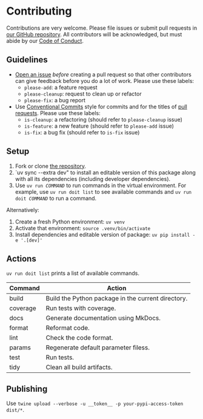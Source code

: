 # Contributing

Contributions are very welcome.
Please file issues or submit pull requests in [our GitHub repository][repo].
All contributors will be acknowledged, but must abide by our [Code of Conduct][conduct].

## Guidelines

-   [Open an issue][repo-issues] *before* creating a pull request
    so that other contributors can give feedback before you do a lot of work.
    Please use these labels:
    - `please-add`: a feature request
    - `please-cleanup`: request to clean up or refactor
    - `please-fix`: a bug report
-   Use [Conventional Commits][conventional] style for commits
    and for the titles of [pull requests][repo-pulls].
    Please use these labels:
    - `is-cleanup`: a refactoring (should refer to `please-cleanup` issue)
    - `is-feature`: a new feature (should refer to `please-add` issue)
    - `is-fix`: a bug fix (should refer to `is-fix` issue)

## Setup

1.  Fork or clone [the repository][repo].
1.  `uv sync --extra dev" to install an editable version of this package
    along with all its dependencies (including developer dependencies).
1.  Use <code>uv run <em>COMMAND</em></code> to run commands
    in the virtual environment.
    For example,
    use `uv run doit list` to see available commands
    and <code>uv run doit <em>COMMAND</em></code> to run a command.

Alternatively:

1.  Create a fresh Python environment: `uv venv`
1.  Activate that environment: `source .venv/bin/activate`
1.  Install dependencies and editable version of package: `uv pip install -e '.[dev]'`

## Actions

`uv run doit list` prints a list of available commands.

| Command   | Action |
| --------- | ------ |
| build     | Build the Python package in the current directory. |
| coverage  | Run tests with coverage. |
| docs      | Generate documentation using MkDocs. |
| format    | Reformat code. |
| lint      | Check the code format. |
| params    | Regenerate default parameter filess. |
| test      | Run tests. |
| tidy      | Clean all build artifacts. |

## Publishing

Use `twine upload --verbose -u __token__ -p your-pypi-access-token dist/*`.

[conduct]: https://gvwilson.github.io/snailz/conduct/
[conventional]: https://www.conventionalcommits.org/
[repo]: https://github.com/gvwilson/snailz/
[repo-issues]: https://github.com/gvwilson/snailz/issues/
[repo-pulls]: https://github.com/gvwilson/snailz/pulls/
